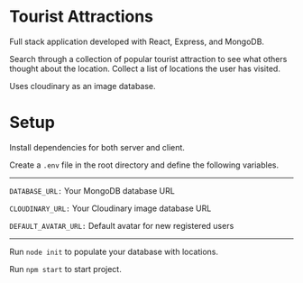 <h1>Tourist Attractions</h1>

Full stack application developed with React, Express, and MongoDB. 

Search through a collection of popular tourist attraction to see what others thought about the location. Collect a list of locations the user has visited.

Uses cloudinary as an image database.

<h1>Setup</h1>

Install dependencies for both server and client.

Create a `.env` file in the root directory and define the following variables.

<hr>

`DATABASE_URL:` Your MongoDB database URL

`CLOUDINARY_URL:` Your Cloudinary image database URL

`DEFAULT_AVATAR_URL:` Default avatar for new registered users

<hr>

Run `node init` to populate your database with locations.

Run `npm start` to start project.